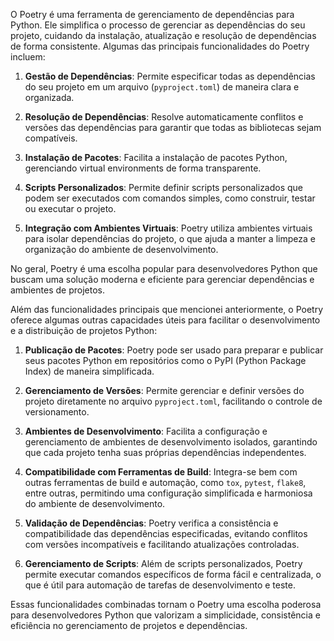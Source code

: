 O Poetry é uma ferramenta de gerenciamento de dependências para Python. Ele simplifica o processo de gerenciar as dependências do seu projeto, cuidando da instalação, atualização e resolução de dependências de forma consistente. Algumas das principais funcionalidades do Poetry incluem:

1. **Gestão de Dependências**: Permite especificar todas as dependências do seu projeto em um arquivo (`pyproject.toml`) de maneira clara e organizada.

2. **Resolução de Dependências**: Resolve automaticamente conflitos e versões das dependências para garantir que todas as bibliotecas sejam compatíveis.

3. **Instalação de Pacotes**: Facilita a instalação de pacotes Python, gerenciando virtual environments de forma transparente.

4. **Scripts Personalizados**: Permite definir scripts personalizados que podem ser executados com comandos simples, como construir, testar ou executar o projeto.

5. **Integração com Ambientes Virtuais**: Poetry utiliza ambientes virtuais para isolar dependências do projeto, o que ajuda a manter a limpeza e organização do ambiente de desenvolvimento.

No geral, Poetry é uma escolha popular para desenvolvedores Python que buscam uma solução moderna e eficiente para gerenciar dependências e ambientes de projetos.


Além das funcionalidades principais que mencionei anteriormente, o Poetry oferece algumas outras capacidades úteis para facilitar o desenvolvimento e a distribuição de projetos Python:

1. **Publicação de Pacotes**: Poetry pode ser usado para preparar e publicar seus pacotes Python em repositórios como o PyPI (Python Package Index) de maneira simplificada.

2. **Gerenciamento de Versões**: Permite gerenciar e definir versões do projeto diretamente no arquivo `pyproject.toml`, facilitando o controle de versionamento.

3. **Ambientes de Desenvolvimento**: Facilita a configuração e gerenciamento de ambientes de desenvolvimento isolados, garantindo que cada projeto tenha suas próprias dependências independentes.

4. **Compatibilidade com Ferramentas de Build**: Integra-se bem com outras ferramentas de build e automação, como `tox`, `pytest`, `flake8`, entre outras, permitindo uma configuração simplificada e harmoniosa do ambiente de desenvolvimento.

5. **Validação de Dependências**: Poetry verifica a consistência e compatibilidade das dependências especificadas, evitando conflitos com versões incompatíveis e facilitando atualizações controladas.

6. **Gerenciamento de Scripts**: Além de scripts personalizados, Poetry permite executar comandos específicos de forma fácil e centralizada, o que é útil para automação de tarefas de desenvolvimento e teste.

Essas funcionalidades combinadas tornam o Poetry uma escolha poderosa para desenvolvedores Python que valorizam a simplicidade, consistência e eficiência no gerenciamento de projetos e dependências.
